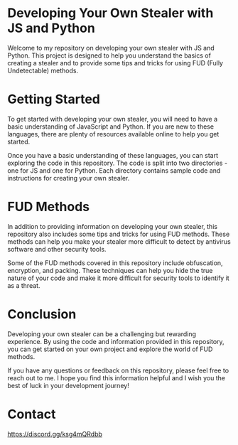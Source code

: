 # Developing Your Own Stealer with JS and Python
Welcome to my repository on developing your own stealer with JS and Python. This project is designed to help you understand the basics of creating a stealer and to provide some tips and tricks for using FUD (Fully Undetectable) methods.

# Getting Started
To get started with developing your own stealer, you will need to have a basic understanding of JavaScript and Python. If you are new to these languages, there are plenty of resources available online to help you get started.

Once you have a basic understanding of these languages, you can start exploring the code in this repository. The code is split into two directories - one for JS and one for Python. Each directory contains sample code and instructions for creating your own stealer.

# FUD Methods
In addition to providing information on developing your own stealer, this repository also includes some tips and tricks for using FUD methods. These methods can help you make your stealer more difficult to detect by antivirus software and other security tools.

Some of the FUD methods covered in this repository include obfuscation, encryption, and packing. These techniques can help you hide the true nature of your code and make it more difficult for security tools to identify it as a threat.

# Conclusion
Developing your own stealer can be a challenging but rewarding experience. By using the code and information provided in this repository, you can get started on your own project and explore the world of FUD methods.

If you have any questions or feedback on this repository, please feel free to reach out to me. I hope you find this information helpful and I wish you the best of luck in your development journey!

# Contact
https://discord.gg/ksg4mQRdbb
